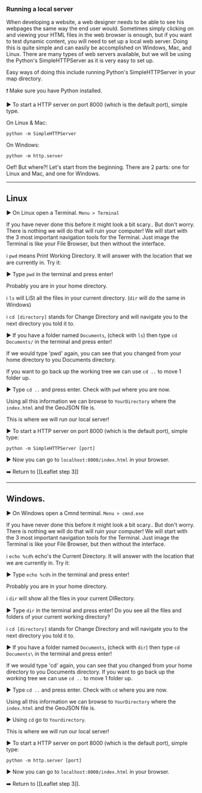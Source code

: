 ### Running a local server

When developing a website, a web designer needs to be able to see his webpages the same way the end user would. Sometimes simply clicking on and viewing your HTML files in the web browser is enough, but if you want to test dynamic content, you will need to set up a local web server. Doing this is quite simple and can easily be accomplished on Windows, Mac, and Linux. There are many types of web servers available, but we will be using the Python's SimpleHTTPServer as it is very easy to set up.

Easy ways of doing this include running Python's SimpleHTTPServer in your map directory. 

:exclamation: Make sure you have Python installed. 


:arrow_forward: To start a HTTP server on port 8000 (which is the default port), simple type.

On Linux & Mac:

```
python -m SimpleHTTPServer
```

On Windows:

```
python -m http.server
```

Oef! But where?! 
Let's start from the beginning. There are 2 parts: one for Linux and Mac, and one for Windows. 

----------------------------

## Linux

:arrow_forward: On Linux open a Terminal. `Menu > Terminal`

If you have never done this before it might look a bit scary.. But don't worry. There is nothing we will do that will ruin your computer! We will start with the 3 most important navigation tools for the Terminal. Just image the Terminal is like your File Browser, but then without the interface.

:information_source: `pwd` means Print Working Directory. It will answer with the location that we are currently in. Try it:

:arrow_forward: Type `pwd` in the terminal and press enter! 

Probably you are in your home directory.

:information_source: `ls` will LiSt all the files in your current directory. (`dir` will do the same in Windows)

:information_source: `cd [directory]` stands for Change Directory and will navigate you to the next directory you told it to. 

:arrow_forward: If you have a folder named `Documents`, (check with `ls`) then type `cd Documents/` in the terminal and press enter! 

If we would type 'pwd' again, you can see that you changed from your home directory to you Documents directory. 

If you want to go back up the working tree we can use `cd ..` to move 1 folder up.

:arrow_forward: Type `cd ..` and press enter. Check with `pwd` where you are now. 

Using all this information we can browse to `YourDirectory` where the `index.html` and the GeoJSON file is.

This is where we will run our local server! 

:arrow_forward: To start a HTTP server on port 8000 (which is the default port), simple type:

```
python -m SimpleHTTPServer [port]
```

:arrow_forward: Now you can go to `localhost:8000/index.html` in your browser. 

:arrow_right: Return to [[Leaflet step 3]]


---------------------------------------------

## Windows.

:arrow_forward: On Windows open a Cmnd terminal. `Menu > cmnd.exe`

If you have never done this before it might look a bit scary.. But don't worry. There is nothing we will do that will ruin your computer! We will start with the 3 most important navigation tools for the Terminal. Just image the Terminal is like your File Browser, but then without the interface.

:information_source: `echo %cd%` echo's the Current Directory. It will answer with the location that we are currently in. Try it:

:arrow_forward: Type `echo %cd%` in the terminal and press enter! 

Probably you are in your home directory.
 
:information_source: `dir` will show all the files in your current DIRectory. 

:arrow_forward: Type `dir` in the terminal and press enter! Do you see all the files and folders of your current working directory?

:information_source: `cd [directory]` stands for Change Directory and will navigate you to the next directory you told it to. 

:arrow_forward: If you have a folder named `Documents`, (check with `dir`) then type `cd Documents\` in the terminal and press enter! 

If we would type 'cd' again, you can see that you changed from your home directory to you Documents directory. 
If you want to go back up the working tree we can use `cd ..` to move 1 folder up.

:arrow_forward: Type `cd ..` and press enter. Check with `cd` where you are now. 

Using all this information we can browse to `YourDirectory` where the `index.html` and the GeoJSON file is.

:arrow_forward: Using `cd` go to `Yourdirectory`. 

This is where we will run our local server! 

:arrow_forward: To start a HTTP server on port 8000 (which is the default port), simple type:

```
python -m http.server [port]
```

:arrow_forward: Now you can go to `localhost:8000/index.html` in your browser. 

:arrow_right: Return to [[Leaflet step 3]].
